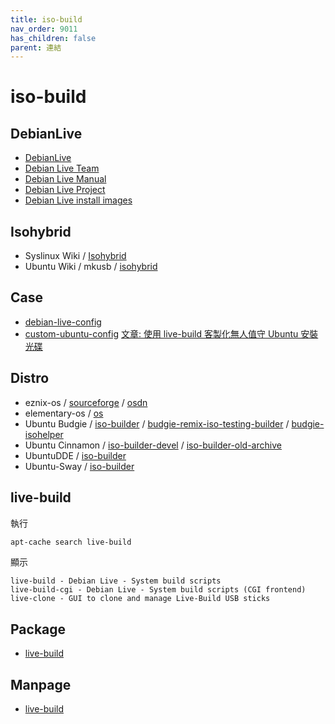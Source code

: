 ```yaml
---
title: iso-build
nav_order: 9011
has_children: false
parent: 連結
---
```



# iso-build

## DebianLive

* [DebianLive](https://wiki.debian.org/DebianLive/)
* [Debian Live Team](https://salsa.debian.org/live-team/)
* [Debian Live Manual](https://live-team.pages.debian.net/live-manual/)
* [Debian Live Project](https://www.debian.org/devel/debian-live/)
* [Debian Live install images](https://www.debian.org/CD/live/)


## Isohybrid

* Syslinux Wiki / [Isohybrid](https://wiki.syslinux.org/wiki/index.php?title=Isohybrid)
* Ubuntu Wiki / mkusb / [isohybrid](https://help.ubuntu.com/community/mkusb/isohybrid)

## Case

* [debian-live-config](https://github.com/nodiscc/debian-live-config)
* [custom-ubuntu-config](https://github.com/fcwu/custom-ubuntu-config) [文章: 使用 live-build 客製化無人值守 Ubuntu 安裝光碟](http://rickey-nctu.blogspot.com/2013/08/live-build-ubuntu.html)


## Distro

* eznix-os / [sourceforge](https://sourceforge.net/projects/eznixos/) / [osdn](https://osdn.net/projects/eznix-os/)
* elementary-os / [os](https://github.com/elementary/os)
* Ubuntu Budgie / [iso-builder](https://github.com/UbuntuBudgie/iso-builder) / [budgie-remix-iso-testing-builder](https://github.com/UbuntuBudgie/budgie-remix-iso-testing-builder) / [budgie-isohelper](https://github.com/UbuntuBudgie/budgie-isohelper)
* Ubuntu Cinnamon / [iso-builder-devel](https://github.com/Ubuntu-Cinnamon-Remix/iso-builder-devel) / [iso-builder-old-archive](https://github.com/Ubuntu-Cinnamon-Remix/iso-builder-old-archive)
* UbuntuDDE / [iso-builder](https://github.com/UbuntuDDE/iso-builder)
* Ubuntu-Sway / [iso-builder](https://github.com/Ubuntu-Sway/iso-builder)


## live-build

執行

``` sh
apt-cache search live-build
```

顯示

```
live-build - Debian Live - System build scripts
live-build-cgi - Debian Live - System build scripts (CGI frontend)
live-clone - GUI to clone and manage Live-Build USB sticks
```


## Package

* [live-build](https://packages.ubuntu.com/jammy/live-build)


## Manpage

* [live-build](https://manpages.ubuntu.com/manpages/jammy/en/man7/live-build.7.html)

